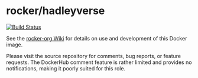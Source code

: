 rocker/hadleyverse
==================

[![Build Status](https://travis-ci.org/rocker-org/hadleyverse.svg?branch=master)](https://travis-ci.org/rocker-org/hadleyverse)

See the [rocker-org Wiki](https://github.com/rocker-org/rocker/wiki/)
for details on use and development of this Docker image.

Please visit the source repository for comments, bug reports, or feature
requests. The DockerHub comment feature is rather limited and provides
no notifications, making it poorly suited for this role.
